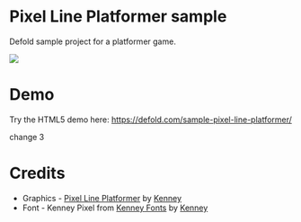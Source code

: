 # Pixel Line Platformer sample
Defold sample project for a platformer game.

![](/docs/screenshot.png)

# Demo
Try the HTML5 demo here: https://defold.com/sample-pixel-line-platformer/

change 3

# Credits
* Graphics - [Pixel Line Platformer](https://kenney.nl/assets/pixel-line-platformer) by [Kenney](https://kenney.nl)
* Font - Kenney Pixel from [Kenney Fonts](https://kenney.nl/assets/kenney-fonts) by [Kenney](https://kenney.nl)
